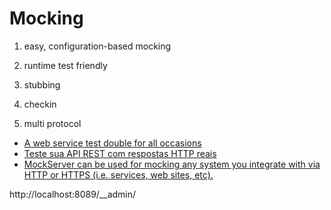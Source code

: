 Mocking
======
1. easy, configuration-based mocking

2. runtime test friendly

3. stubbing

4. checkin

5. multi protocol

 - [A web service test double for all occasions](http://wiremock.org/ "WireMock")
 - [Teste sua API REST com respostas HTTP reais](http://www.mocky.io/ "Mocky")
 - [MockServer can be used for mocking any system you integrate with via HTTP or HTTPS (i.e. services, web sites, etc).](http://www.mock-server.com/#what-is-mockserver "MockServer")



http://localhost:8089/__admin/
